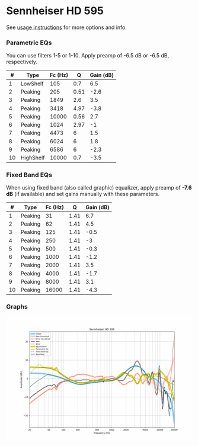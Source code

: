 # Sennheiser HD 595
See [usage instructions](https://github.com/jaakkopasanen/AutoEq#usage) for more options and info.

### Parametric EQs
You can use filters 1-5 or 1-10. Apply preamp of -6.5 dB or -6.5 dB, respectively.

|   # | Type      |   Fc (Hz) |    Q |   Gain (dB) |
|-----|-----------|-----------|------|-------------|
|   1 | LowShelf  |       105 | 0.7  |         6.5 |
|   2 | Peaking   |       205 | 0.51 |        -2.6 |
|   3 | Peaking   |      1849 | 2.6  |         3.5 |
|   4 | Peaking   |      3418 | 4.97 |        -3.8 |
|   5 | Peaking   |     10000 | 0.56 |         2.7 |
|   6 | Peaking   |      1024 | 2.97 |        -1   |
|   7 | Peaking   |      4473 | 6    |         1.5 |
|   8 | Peaking   |      6024 | 6    |         1.8 |
|   9 | Peaking   |      6586 | 6    |        -2.3 |
|  10 | HighShelf |     10000 | 0.7  |        -3.5 |

### Fixed Band EQs
When using fixed band (also called graphic) equalizer, apply preamp of **-7.6 dB** (if available) and set gains manually with these parameters.

|   # | Type    |   Fc (Hz) |    Q |   Gain (dB) |
|-----|---------|-----------|------|-------------|
|   1 | Peaking |        31 | 1.41 |         6.7 |
|   2 | Peaking |        62 | 1.41 |         4.5 |
|   3 | Peaking |       125 | 1.41 |        -0.5 |
|   4 | Peaking |       250 | 1.41 |        -3   |
|   5 | Peaking |       500 | 1.41 |        -0.3 |
|   6 | Peaking |      1000 | 1.41 |        -1.2 |
|   7 | Peaking |      2000 | 1.41 |         3.5 |
|   8 | Peaking |      4000 | 1.41 |        -1.7 |
|   9 | Peaking |      8000 | 1.41 |         3.1 |
|  10 | Peaking |     16000 | 1.41 |        -4.3 |

### Graphs
![](./Sennheiser%20HD%20595.png)
